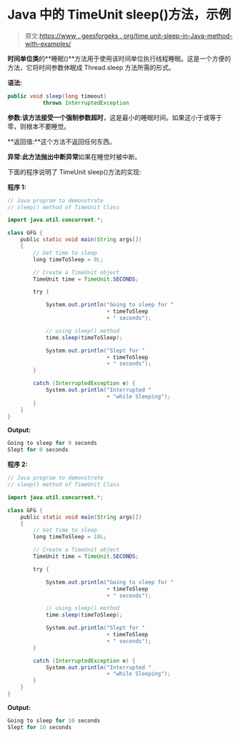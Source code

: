 # Java 中的 TimeUnit sleep()方法，示例

> 原文:[https://www . geesforgeks . org/time unit-sleep-in-Java-method-with-examples/](https://www.geeksforgeeks.org/timeunit-sleep-method-in-java-with-examples/)

**时间单位类**的**睡眠()**方法用于使用该时间单位执行线程睡眠。这是一个方便的方法，它将时间参数休眠成 Thread.sleep 方法所需的形式。

**语法:**

```java
public void sleep(long timeout)
           throws InterruptedException
```

**参数:**该方法接受一个强制参数**超时**，这是最小的睡眠时间。如果这小于或等于零，则根本不要睡觉。

**返回值:**这个方法不返回任何东西。

**异常:**此方法抛出**中断异常**如果在睡觉时被中断。

下面的程序说明了 TimeUnit sleep()方法的实现:

**程序 1:**

```java
// Java program to demonstrate
// sleep() method of TimeUnit Class

import java.util.concurrent.*;

class GFG {
    public static void main(String args[])
    {
        // Get time to sleep
        long timeToSleep = 0L;

        // Create a TimeUnit object
        TimeUnit time = TimeUnit.SECONDS;

        try {

            System.out.println("Going to sleep for "
                               + timeToSleep
                               + " seconds");

            // using sleep() method
            time.sleep(timeToSleep);

            System.out.println("Slept for "
                               + timeToSleep
                               + " seconds");
        }

        catch (InterruptedException e) {
            System.out.println("Interrupted "
                               + "while Sleeping");
        }
    }
}
```

**Output:**

```java
Going to sleep for 0 seconds
Slept for 0 seconds

```

**程序 2:**

```java
// Java program to demonstrate
// sleep() method of TimeUnit Class

import java.util.concurrent.*;

class GFG {
    public static void main(String args[])
    {
        // Get time to sleep
        long timeToSleep = 10L;

        // Create a TimeUnit object
        TimeUnit time = TimeUnit.SECONDS;

        try {

            System.out.println("Going to sleep for "
                               + timeToSleep
                               + " seconds");

            // using sleep() method
            time.sleep(timeToSleep);

            System.out.println("Slept for "
                               + timeToSleep
                               + " seconds");
        }

        catch (InterruptedException e) {
            System.out.println("Interrupted "
                               + "while Sleeping");
        }
    }
}
```

**Output:**

```java
Going to sleep for 10 seconds
Slept for 10 seconds

```